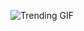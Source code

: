 ![Trending GIF](https://media4.giphy.com/media/v1.Y2lkPThiYjIxNzcyMHNpZ3I4YW01NG41cWttZ2ZnejV1ajRqd3ljZThzOW52c2J1dnNtdyZlcD12MV9naWZzX3NlYXJjaCZjdD1n/bGgsc5mWoryfgKBx1u/giphy.gif)
